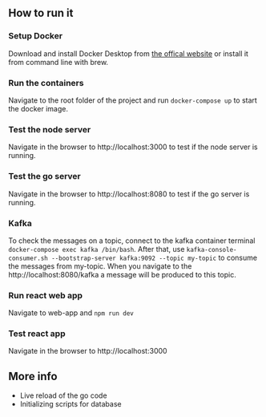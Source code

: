 ## How to run it

### Setup Docker
Download and install Docker Desktop from [the offical website](https://www.docker.com/products/docker-desktop/) or install it from command line with brew.

### Run the containers
Navigate to the root folder of the project and run `docker-compose up` to start the docker image.

### Test the node server 
Navigate in the browser to http://localhost:3000 to test if the node server is running.

### Test the go server 
Navigate in the browser to http://localhost:8080 to test if the go server is running.

### Kafka
To check the messages on a topic, connect to the kafka container terminal `docker-compose exec kafka /bin/bash`. 
After that, use `kafka-console-consumer.sh --bootstrap-server kafka:9092 --topic my-topic` to consume the messages from my-topic. When you navigate to the http://localhost:8080/kafka a message will be produced to this topic.

### Run react web app
Navigate to web-app and `npm run dev`

### Test react app 
Navigate in the browser to http://localhost:3000 

## More info
- Live reload of the go code
- Initializing scripts for database